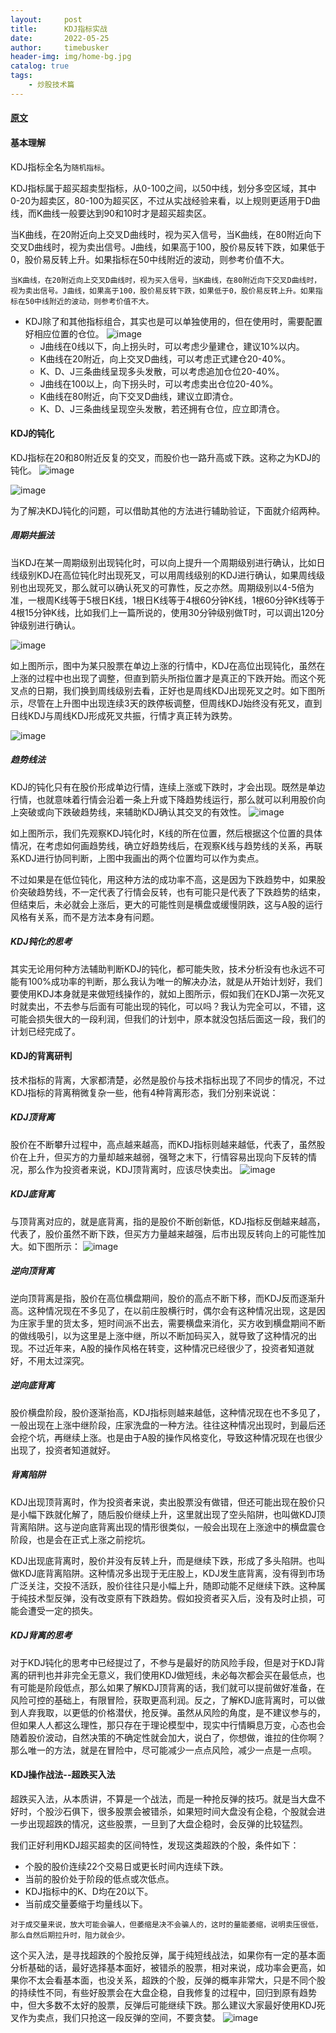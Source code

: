 ```yaml
---
layout:     post
title:      KDJ指标实战
date:       2022-05-25
author:     timebusker
header-img: img/home-bg.jpg
catalog: true
tags:
    - 炒股技术篇
---  
```


#### [原文](https://zhuanlan.zhihu.com/p/380551571)

#### 基本理解 

KDJ指标全名为`随机指标`。

KDJ指标属于超买超卖型指标，从0-100之间，以50中线，划分多空区域，其中0-20为超卖区，80-100为超买区，不过从实战经验来看，以上规则更适用于D曲线，而K曲线一般要达到90和10时才是超买超卖区。

当K曲线，在20附近向上交叉D曲线时，视为买入信号，当K曲线，在80附近向下交叉D曲线时，视为卖出信号。J曲线，如果高于100，股价易反转下跌，如果低于0，股价易反转上升。如果指标在50中线附近的波动，则参考价值不大。

`当K曲线，在20附近向上交叉D曲线时，视为买入信号，当K曲线，在80附近向下交叉D曲线时，视为卖出信号。J曲线，如果高于100，股价易反转下跌，如果低于0，股价易反转上升。如果指标在50中线附近的波动，则参考价值不大。`


- KDJ除了和其他指标组合，其实也是可以单独使用的，但在使用时，需要配置好相应位置的仓位。
![image](/img/gupiao/20220521143435.png)  
    + J曲线在0线以下，向上拐头时，可以考虑少量建仓，建议10%以内。
    + K曲线在20附近，向上交叉D曲线，可以考虑正式建仓20-40%。
    + K、D、J三条曲线呈现多头发散，可以考虑追加仓位20-40%。
    + J曲线在100以上，向下拐头时，可以考虑卖出仓位20-40%。
    + K曲线在80附近，向下交叉D曲线，建议立即清仓。
    + K、D、J三条曲线呈现空头发散，若还拥有仓位，应立即清仓。

#### KDJ的钝化
KDJ指标在20和80附近反复的交叉，而股价也一路升高或下跌。这称之为KDJ的钝化。
![image](/img/gupiao/20220521143852.png)  

![image](/img/gupiao/20220521143911.png)  

为了解决KDJ钝化的问题，可以借助其他的方法进行辅助验证，下面就介绍两种。

##### 周期共振法
当KDJ在某一周期级别出现钝化时，可以向上提升一个周期级别进行确认，比如日线级别KDJ在高位钝化时出现死叉，可以用周线级别的KDJ进行确认，如果周线级别也出现死叉，那么就可以确认死叉的可靠性，反之亦然。周期级别以4-5倍为准，一根周K线等于5根日K线，1根日K线等于4根60分钟K线，1根60分钟K线等于4根15分钟K线，比如我们上一篇所说的，使用30分钟级别做T时，可以调出120分钟级别进行确认。

![image](/img/gupiao/20220521144134.png)  

如上图所示，图中为某只股票在单边上涨的行情中，KDJ在高位出现钝化，虽然在上涨的过程中也出现了调整，但直到箭头所指位置才是真正的下跌开始。而这个死叉点的日期，我们换到周线级别去看，正好也是周线KDJ出现死叉之时。如下图所示，尽管在上升图中出现连续3天的跌停板调整，但周线KDJ始终没有死叉，直到日线KDJ与周线KDJ形成死叉共振，行情才真正转为跌势。

![image](/img/gupiao/20220521144440.png)  


##### 趋势线法
KDJ的钝化只有在股价形成单边行情，连续上涨或下跌时，才会出现。既然是单边行情，也就意味着行情会沿着一条上升或下降趋势线运行，那么就可以利用股价向上突破或向下跌破趋势线，来辅助KDJ确认其交叉的有效性。
![image](/img/gupiao/20220521144559.png)  

如上图所示，我们先观察KDJ钝化时，K线的所在位置，然后根据这个位置的具体情况，在考虑如何画趋势线，确立好趋势线后，在观察K线与趋势线的关系，再联系KDJ进行协同判断，上图中我画出的两个位置均可以作为卖点。

不过如果是在低位钝化，用这种方法的成功率不高，这是因为下跌趋势中，如果股价突破趋势线，不一定代表了行情会反转，也有可能只是代表了下跌趋势的结束，但结束后，未必就会上涨后，更大的可能性则是横盘或缓慢阴跌，这与A股的运行风格有关系，而不是方法本身有问题。

##### KDJ钝化的思考
其实无论用何种方法辅助判断KDJ的钝化，都可能失败，技术分析没有也永远不可能有100%成功率的判断，那么我认为唯一的解决办法，就是从开始计划好，我们要使用KDJ本身就是来做短线操作的，就如上图所示，假如我们在KDJ第一次死叉时就卖出，不去参与后面有可能出现的钝化，可以吗？我认为完全可以，不错，这可能会损失很大的一段利润，但我们的计划中，原本就没包括后面这一段，我们的计划已经完成了。


#### KDJ的背离研判
技术指标的背离，大家都清楚，必然是股价与技术指标出现了不同步的情况，不过KDJ指标的背离稍微复杂一些，他有4种背离形态，我们分别来说说：

##### KDJ顶背离
股价在不断攀升过程中，高点越来越高，而KDJ指标则越来越低，代表了，虽然股价在上升，但买方的力量却越来越弱，强弩之末下，行情容易出现向下反转的情况，那么作为投资者来说，KDJ顶背离时，应该尽快卖出。
![image](/img/gupiao/20220521145453.png)  

##### KDJ底背离
与顶背离对应的，就是底背离，指的是股价不断创新低，KDJ指标反倒越来越高，代表了，股价虽然不断下跌，但买方力量越来越强，后市出现反转向上的可能性加大。如下图所示：
![image](/img/gupiao/20220521145545.png)  

##### 逆向顶背离
逆向顶背离是指，股价在高位横盘期间，股价的高点不断下移，而KDJ反而逐渐升高。这种情况现在不多见了，在以前庄股横行时，偶尔会有这种情况出现，这是因为庄家手里的货太多，短时间派不出去，需要横盘来消化，买方收到横盘期间不断的做线吸引，以为这里是上涨中继，所以不断加码买入，就导致了这种情况的出现。不过近年来，A股的操作风格在转变，这种情况已经很少了，投资者知道就好，不用太过深究。

##### 逆向底背离
股价横盘阶段，股价逐渐抬高，KDJ指标则越来越低，这种情况现在也不多见了，一般出现在上涨中继阶段，庄家洗盘的一种方法。往往这种情况出现时，到最后还会挖个坑，再继续上涨。也是由于A股的操作风格变化，导致这种情况现在也很少出现了，投资者知道就好。

##### 背离陷阱
KDJ出现顶背离时，作为投资者来说，卖出股票没有做错，但还可能出现在股价只是小幅下跌就化解了，随后股价继续上升，这里就出现了空头陷阱，也叫做KDJ顶背离陷阱。这与逆向底背离出现的情形很类似，一般会出现在上涨途中的横盘震仓阶段，也是会在正式上涨之前挖坑。

KDJ出现底背离时，股价并没有反转上升，而是继续下跌，形成了多头陷阱。也叫做KDJ底背离陷阱。这种情况多出现于无庄股上，KDJ发生底背离，没有得到市场广泛关注，交投不活跃，股价往往只是小幅上升，随即动能不足继续下跌。这种属于纯技术型反弹，没有改变原有下跌趋势。假如投资者买入后，没有及时止损，可能会遭受一定的损失。

##### KDJ背离的思考
对于KDJ钝化的思考中已经提过了，不参与是最好的防风险手段，但是对于KDJ背离的研判也并非完全无意义，我们使用KDJ做短线，未必每次都会买在最低点，也有可能是阶段低点，那么如果了解KDJ顶背离的话，我们就可以提前做好准备，在风险可控的基础上，有限冒险，获取更高利润。反之，了解KDJ底背离时，可以做到人弃我取，以更低的价格潜伏，抢反弹。虽然从风险的角度，是不建议参与的，但如果人人都这么理性，那只存在于理论模型中，现实中行情瞬息万变，心态也会随着股价波动，自然决策的不确定性就会加大，说白了，你想做，谁拉的住你啊？那么唯一的方法，就是在冒险中，尽可能减少一点点风险，减少一点是一点呗。


#### KDJ操作战法--超跌买入法
超跌买入法，从本质讲，不算是一个战法，而是一种抢反弹的技巧。就是当大盘不好时，个股沙石俱下，很多股票会被错杀，如果短时间大盘没有企稳，个股就会进一步出现超跌的情况，这些股票，一旦到了大盘企稳时，会反弹的比较猛烈。

我们正好利用KDJ超买超卖的区间特性，发现这类超跌的个股，条件如下：
+ 个股的股价连续22个交易日或更长时间内连续下跌。
+ 当前的股价处于阶段的低点或次低点。
+ KDJ指标中的K、D均在20以下。
+ 当前成交量萎缩于均量线以下。

`对于成交量来说，放大可能会骗人，但萎缩是决不会骗人的，这时的量能萎缩，说明卖压很低，那么自然后期拉升时，阻力就会少。`

这个买入法，是寻找超跌的个股抢反弹，属于纯短线战法，如果你有一定的基本面分析基础的话，最好选择基本面好，被错杀的股票，相对来说，成功率会更高，如果你不太会看基本面，也没关系，超跌的个股，反弹的概率非常大，只是不同个股的持续性不同，有些好股票会在大盘企稳，自我修复的过程中，回归到原有趋势中，但大多数不太好的股票，反弹后可能继续下跌。那么建议大家最好使用KDJ死叉作为卖点，我们只抢这一段反弹的空间，不要贪婪。
![image](/img/gupiao/20220521150342.png)  

